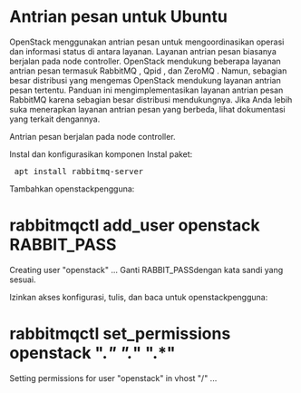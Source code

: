 # Antrian pesan untuk Ubuntu
   
OpenStack menggunakan antrian pesan untuk mengoordinasikan operasi dan informasi status di antara layanan. Layanan antrian pesan biasanya berjalan pada node controller. OpenStack mendukung beberapa layanan antrian pesan termasuk RabbitMQ , Qpid , dan ZeroMQ . Namun, sebagian besar distribusi yang mengemas OpenStack mendukung layanan antrian pesan tertentu. Panduan ini mengimplementasikan layanan antrian pesan RabbitMQ karena sebagian besar distribusi mendukungnya. Jika Anda lebih suka menerapkan layanan antrian pesan yang berbeda, lihat dokumentasi yang terkait dengannya.

Antrian pesan berjalan pada node controller.

Instal dan konfigurasikan komponen
Instal paket:

<pre> apt install rabbitmq-server</pre>
Tambahkan openstackpengguna:

# rabbitmqctl add_user openstack RABBIT_PASS

Creating user "openstack" ...
Ganti RABBIT_PASSdengan kata sandi yang sesuai.

Izinkan akses konfigurasi, tulis, dan baca untuk openstackpengguna:

# rabbitmqctl set_permissions openstack ".*" ".*" ".*"

Setting permissions for user "openstack" in vhost "/" ...
